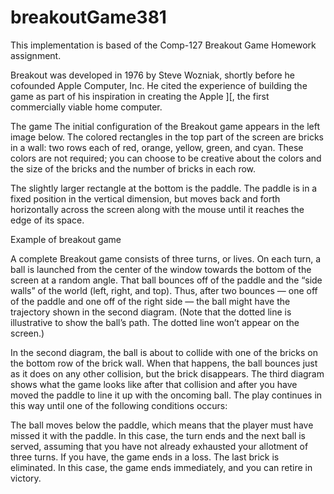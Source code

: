 # breakoutGame381

This implementation is based of the Comp-127 Breakout Game Homework assignment. 

Breakout was developed in 1976 by Steve Wozniak, shortly before he cofounded Apple Computer, Inc. He cited the experience of building the game as part of his inspiration in creating the Apple ][, the first commercially viable home computer.

The game
The initial configuration of the Breakout game appears in the left image below. The colored rectangles in the top part of the screen are bricks in a wall: two rows each of red, orange, yellow, green, and cyan. These colors are not required; you can choose to be creative about the colors and the size of the bricks and the number of bricks in each row.

The slightly larger rectangle at the bottom is the paddle. The paddle is in a fixed position in the vertical dimension, but moves back and forth horizontally across the screen along with the mouse until it reaches the edge of its space.

Example of breakout game

A complete Breakout game consists of three turns, or lives. On each turn, a ball is launched from the center of the window towards the bottom of the screen at a random angle. That ball bounces off of the paddle and the “side walls” of the world (left, right, and top). Thus, after two bounces — one off of the paddle and one off of the right side — the ball might have the trajectory shown in the second diagram. (Note that the dotted line is illustrative to show the ball’s path. The dotted line won’t appear on the screen.)

In the second diagram, the ball is about to collide with one of the bricks on the bottom row of the brick wall. When that happens, the ball bounces just as it does on any other collision, but the brick disappears. The third diagram shows what the game looks like after that collision and after you have moved the paddle to line it up with the oncoming ball. The play continues in this way until one of the following conditions occurs:

The ball moves below the paddle, which means that the player must have missed it with the paddle. In this case, the turn ends and the next ball is served, assuming that you have not already exhausted your allotment of three turns. If you have, the game ends in a loss.
The last brick is eliminated. In this case, the game ends immediately, and you can retire in victory.
